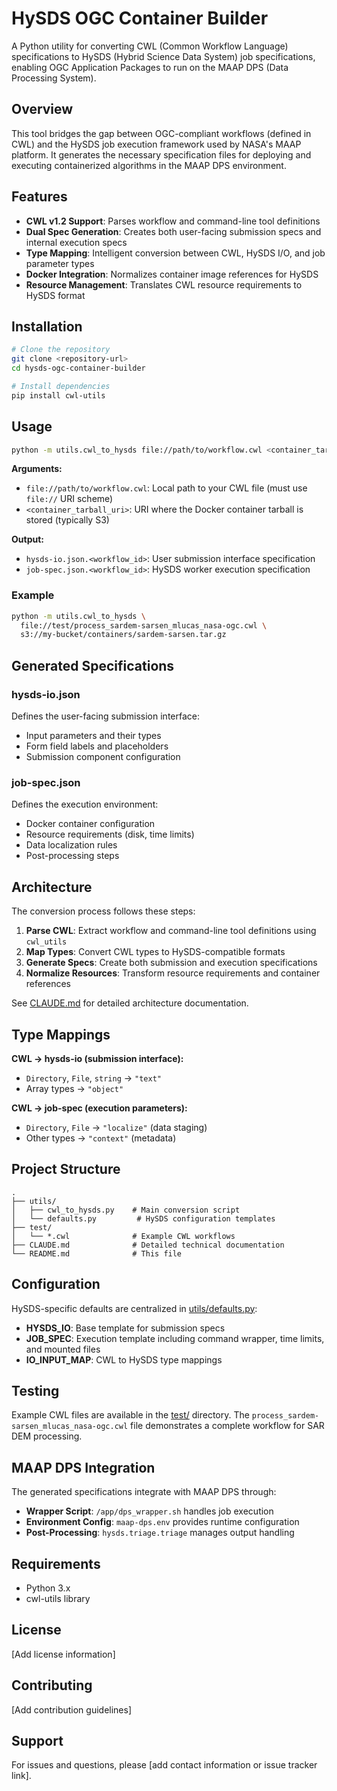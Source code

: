 # HySDS OGC Container Builder

A Python utility for converting CWL (Common Workflow Language) specifications to HySDS (Hybrid Science Data System) job specifications, enabling OGC Application Packages to run on the MAAP DPS (Data Processing System).

## Overview

This tool bridges the gap between OGC-compliant workflows (defined in CWL) and the HySDS job execution framework used by NASA's MAAP platform. It generates the necessary specification files for deploying and executing containerized algorithms in the MAAP DPS environment.

## Features

- **CWL v1.2 Support**: Parses workflow and command-line tool definitions
- **Dual Spec Generation**: Creates both user-facing submission specs and internal execution specs
- **Type Mapping**: Intelligent conversion between CWL, HySDS I/O, and job parameter types
- **Docker Integration**: Normalizes container image references for HySDS
- **Resource Management**: Translates CWL resource requirements to HySDS format

## Installation

```bash
# Clone the repository
git clone <repository-url>
cd hysds-ogc-container-builder

# Install dependencies
pip install cwl-utils
```

## Usage

```bash
python -m utils.cwl_to_hysds file://path/to/workflow.cwl <container_tarball_uri>
```

**Arguments:**
- `file://path/to/workflow.cwl`: Local path to your CWL file (must use `file://` URI scheme)
- `<container_tarball_uri>`: URI where the Docker container tarball is stored (typically S3)

**Output:**
- `hysds-io.json.<workflow_id>`: User submission interface specification
- `job-spec.json.<workflow_id>`: HySDS worker execution specification

### Example

```bash
python -m utils.cwl_to_hysds \
  file://test/process_sardem-sarsen_mlucas_nasa-ogc.cwl \
  s3://my-bucket/containers/sardem-sarsen.tar.gz
```

## Generated Specifications

### hysds-io.json
Defines the user-facing submission interface:
- Input parameters and their types
- Form field labels and placeholders
- Submission component configuration

### job-spec.json
Defines the execution environment:
- Docker container configuration
- Resource requirements (disk, time limits)
- Data localization rules
- Post-processing steps

## Architecture

The conversion process follows these steps:

1. **Parse CWL**: Extract workflow and command-line tool definitions using `cwl_utils`
2. **Map Types**: Convert CWL types to HySDS-compatible formats
3. **Generate Specs**: Create both submission and execution specifications
4. **Normalize Resources**: Transform resource requirements and container references

See [CLAUDE.md](CLAUDE.md) for detailed architecture documentation.

## Type Mappings

**CWL → hysds-io (submission interface):**
- `Directory`, `File`, `string` → `"text"`
- Array types → `"object"`

**CWL → job-spec (execution parameters):**
- `Directory`, `File` → `"localize"` (data staging)
- Other types → `"context"` (metadata)

## Project Structure

```
.
├── utils/
│   ├── cwl_to_hysds.py    # Main conversion script
│   └── defaults.py         # HySDS configuration templates
├── test/
│   └── *.cwl              # Example CWL workflows
├── CLAUDE.md              # Detailed technical documentation
└── README.md              # This file
```

## Configuration

HySDS-specific defaults are centralized in [utils/defaults.py](utils/defaults.py):

- **HYSDS_IO**: Base template for submission specs
- **JOB_SPEC**: Execution template including command wrapper, time limits, and mounted files
- **IO_INPUT_MAP**: CWL to HySDS type mappings

## Testing

Example CWL files are available in the [test/](test/) directory. The `process_sardem-sarsen_mlucas_nasa-ogc.cwl` file demonstrates a complete workflow for SAR DEM processing.

## MAAP DPS Integration

The generated specifications integrate with MAAP DPS through:
- **Wrapper Script**: `/app/dps_wrapper.sh` handles job execution
- **Environment Config**: `maap-dps.env` provides runtime configuration
- **Post-Processing**: `hysds.triage.triage` manages output handling

## Requirements

- Python 3.x
- cwl-utils library

## License

[Add license information]

## Contributing

[Add contribution guidelines]

## Support

For issues and questions, please [add contact information or issue tracker link].
